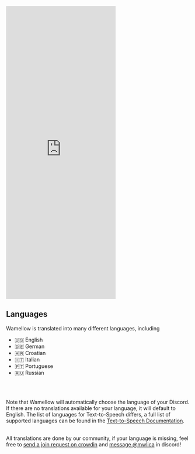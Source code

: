 <iframe src="https://e.widgetbot.io/channels/828676951023550495/1135588403782619317" height="800" frameborder="0" class="-mt-[2px]">
</iframe>

## Languages
Wamellow is translated into many different languages, including
- 🇺🇸 English
- 🇩🇪 German
- 🇭🇷 Croatian
- 🇮🇹 Italian
- 🇵🇹 Portuguese
- 🇷🇺 Russian
<br />
<br />

Note that Wamellow will automatically choose the language of your Discord.
If there are no translations available for your language, it will default to English.
The list of languages for Text-to-Speech differs, a full list of supported languages can be found in the [Text-to-Speech Documentation](/docs/text-to-speech#languages).
<br />
<br />

All translations are done by our community, if your language is missing, feel free to [send a join request on crowdin](https://crowdin.com/project/wamellow) and [message @mwlica](/support) in discord!
